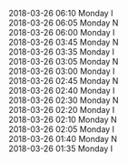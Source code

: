 2018-03-26 06:10 Monday  I  
2018-03-26 06:05 Monday  N  
2018-03-26 06:00 Monday  I  
2018-03-26 03:45 Monday  N  
2018-03-26 03:35 Monday  I  
2018-03-26 03:05 Monday  N  
2018-03-26 03:00 Monday  I  
2018-03-26 02:45 Monday  N  
2018-03-26 02:40 Monday  I  
2018-03-26 02:30 Monday  N  
2018-03-26 02:20 Monday  I  
2018-03-26 02:10 Monday  N  
2018-03-26 02:05 Monday  I  
2018-03-26 01:40 Monday  N  
2018-03-26 01:35 Monday  I  
